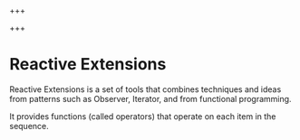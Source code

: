 
+++

+++
# Reactive Extensions

Reactive Extensions is a set of tools that combines techniques and ideas from patterns such as Observer, Iterator, and from functional programming.

It provides functions (called operators) that operate on each item in the sequence.

